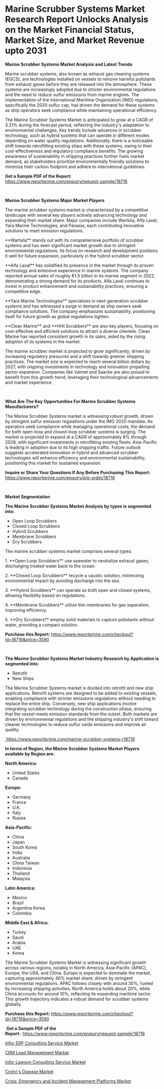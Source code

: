 <p><h1>Marine Scrubber Systems Market Research Report Unlocks Analysis on the Market Financial Status, Market Size, and Market Revenue upto 2031</h1></p><p><strong>Marine Scrubber Systems Market Analysis and Latest Trends</strong></p>
<p><p>Marine scrubber systems, also known as exhaust gas cleaning systems (EGCS), are technologies installed on vessels to remove harmful pollutants from exhaust gases before they are released into the atmosphere. These systems are increasingly adopted due to stricter environmental regulations and the need to reduce sulfur emissions from marine engines. The implementation of the International Maritime Organization (IMO) regulations, specifically the 2020 sulfur cap, has driven the demand for these systems as ship operators seek compliance while maintaining operational efficiency.</p><p>The Marine Scrubber Systems Market is anticipated to grow at a CAGR of 3.21% during the forecast period, reflecting the industry's adaptation to environmental challenges. Key trends include advances in scrubber technology, such as hybrid systems that can operate in different modes depending on water quality regulations. Additionally, there is a noticeable shift towards retrofitting existing ships with these systems, owing to their cost-effectiveness and regulatory compliance benefits. The growing awareness of sustainability in shipping practices further fuels market demand, as stakeholders prioritize environmentally friendly solutions to minimize their carbon footprint and adhere to international guidelines.</p></p>
<p><strong>Get a Sample PDF of the Report:&nbsp;</strong> <a href="https://www.reportprime.com/enquiry/request-sample/18716?utm_campaign=123&utm_medium=2&utm_source=Github&utm_content=ia&utm_term=28112024&utm_id=marine-scrubber-systems">https://www.reportprime.com/enquiry/request-sample/18716</a></p>
<p>&nbsp;</p>
<p><strong>Marine Scrubber Systems Major Market Players</strong></p>
<p><p>The marine scrubber systems market is characterized by a competitive landscape with several key players actively advancing technology and expanding their market share. Major companies include Wartsila, Alfa Laval, Yara Marine Technologies, and Panasia, each contributing innovative solutions to meet emission regulations.</p><p>**Wartsila** stands out with its comprehensive portfolio of scrubber systems and has seen significant market growth due to stringent environmental regulations. Its focus on research and development positions it well for future expansion, particularly in the hybrid scrubber sector.</p><p>**Alfa Laval** has solidified its presence in the market through its proven technology and extensive experience in marine systems. The company reported annual sales of roughly €1.5 billion in its marine segment in 2022, demonstrating a strong demand for its products. Alfa Laval continues to invest in product enhancement and sustainability practices, ensuring a competitive edge.</p><p>**Yara Marine Technologies** specializes in next-generation scrubber systems and has witnessed a surge in demand as ship owners seek compliance solutions. The company emphasizes sustainability, positioning itself for future growth as global regulations tighten.</p><p>**Clean Marine** and **HHI Scrubbers** are also key players, focusing on cost-effective and efficient solutions to attract a diverse clientele. Clean Marine has reported consistent growth in its sales, aided by the rising adoption of its systems in the market.</p><p>The marine scrubber market is projected to grow significantly, driven by increasing regulatory pressures and a shift towards greener shipping practices. The market size is expected to reach several billion dollars by 2027, with ongoing investments in technology and innovation propelling sector expansion. Companies like Valmet and Saacke are also poised to benefit from this growth trend, leveraging their technological advancements and market experience.</p></p>
<p>&nbsp;</p>
<p><strong>What Are The Key Opportunities For Marine Scrubber Systems Manufacturers?</strong></p>
<p><p>The Marine Scrubber Systems market is witnessing robust growth, driven by stringent sulfur emission regulations under the IMO 2020 mandate. As operators seek compliance while managing operational costs, the demand for both open-loop and closed-loop scrubber systems is surging. The market is projected to expand at a CAGR of approximately 8% through 2028, with significant investments in retrofitting existing fleets. Asia-Pacific is leading in adoption due to its high shipping traffic. Future outlook suggests accelerated innovation in hybrid and advanced scrubber technologies will enhance efficiency and environmental sustainability, positioning this market for sustained expansion.</p></p>
<p><strong>Inquire or Share Your Questions If Any Before Purchasing This Report:</strong> <a href="https://www.reportprime.com/enquiry/pre-order/18716?utm_campaign=123&utm_medium=2&utm_source=Github&utm_content=ia&utm_term=28112024&utm_id=marine-scrubber-systems">https://www.reportprime.com/enquiry/pre-order/18716</a></p>
<p>&nbsp;</p>
<p><strong>Market Segmentation</strong></p>
<p><strong>The Marine Scrubber Systems Market Analysis by types is segmented into:</strong></p>
<p><ul><li>Open Loop Scrubbers</li><li>Closed Loop Scrubbers</li><li>Hybrid Scrubbers</li><li>Membrane Scrubbers</li><li>Dry Scrubbers</li></ul></p>
<p><p>The marine scrubber systems market comprises several types: </p><p>1. **Open Loop Scrubbers** use seawater to neutralize exhaust gases, discharging treated water back to the ocean.</p><p>2. **Closed Loop Scrubbers** recycle a caustic solution, minimizing environmental impact by avoiding discharge into the sea.</p><p>3. **Hybrid Scrubbers** can operate as both open and closed systems, allowing flexibility based on regulations.</p><p>4. **Membrane Scrubbers** utilize thin membranes for gas separation, improving efficiency.</p><p>5. **Dry Scrubbers** employ solid materials to capture pollutants without water, providing a compact solution.</p></p>
<p><strong>Purchase this Report:&nbsp;</strong><a href="https://www.reportprime.com/checkout?id=18716&price=3590&utm_campaign=123&utm_medium=2&utm_source=Github&utm_content=ia&utm_term=28112024&utm_id=marine-scrubber-systems">https://www.reportprime.com/checkout?id=18716&price=3590</a></p>
<p>&nbsp;</p>
<p><strong>The Marine Scrubber Systems Market Industry Research by Application is segmented into:</strong></p>
<p><ul><li>Retrofit</li><li>New Ships</li></ul></p>
<p><p>The Marine Scrubber Systems market is divided into retrofit and new ship applications. Retrofit systems are designed to be added to existing vessels, enabling compliance with stricter emissions regulations without needing to replace the entire ship. Conversely, new ship applications involve integrating scrubber technology during the construction phase, ensuring that the vessel meets emission standards from the outset. Both markets are driven by environmental regulations and the shipping industry's shift toward cleaner technologies to reduce sulfur oxide emissions and improve air quality.</p></p>
<p><a href="https://www.reportprime.com/marine-scrubber-systems-r18716?utm_campaign=123&utm_medium=2&utm_source=Github&utm_content=ia&utm_term=28112024&utm_id=marine-scrubber-systems">&nbsp;https://www.reportprime.com/marine-scrubber-systems-r18716</a></p>
<p><strong>In terms of Region, the Marine Scrubber Systems Market Players available by Region are:</strong></p>
<p>
    <p> <strong> North America: </strong>
        <ul>
            <li>United States</li>
            <li>Canada</li>
        </ul>
        </p> 
    <p> <strong> Europe: </strong>
        <ul>
            <li>Germany</li>
            <li>France</li>
            <li>U.K.</li>
            <li>Italy</li>
            <li>Russia</li>
        </ul>
        </p> 
    <p> <strong> Asia-Pacific: </strong>
        <ul>
            <li>China</li>
            <li>Japan</li>
            <li>South Korea</li>
            <li>India</li>
            <li>Australia</li>
            <li>China Taiwan</li>
            <li>Indonesia</li>
            <li>Thailand</li>
            <li>Malaysia</li>
        </ul>
        </p> 
    <p> <strong> Latin America: </strong>
        <ul>
            <li>Mexico</li>
            <li>Brazil</li>
            <li>Argentina Korea</li>
            <li>Colombia</li>
        </ul>
        </p> 
    <p> <strong> Middle East & Africa: </strong>
        <ul>
            <li>Turkey</li>
            <li>Saudi</li>
            <li>Arabia</li>
            <li>UAE</li>
            <li>Korea</li>
        </ul>
    </p>
    </p>
<p><p>The Marine Scrubber Systems Market is witnessing significant growth across various regions, notably in North America, Asia-Pacific (APAC), Europe, the USA, and China. Europe is expected to dominate the market, capturing approximately 40% market share, driven by stringent environmental regulations. APAC follows closely with around 30%, fueled by increasing shipping activities. North America holds about 20%, while China accounts for around 10%, reflecting its expanding maritime sector. This growth trajectory indicates a robust demand for scrubber systems globally.</p></p>
<p><strong>Purchase this Report: </strong><a href="https://www.reportprime.com/checkout?id=18716&price=3590&utm_campaign=123&utm_medium=2&utm_source=Github&utm_content=ia&utm_term=28112024&utm_id=marine-scrubber-systems">https://www.reportprime.com/checkout?id=18716&price=3590</a></p>
<p>&nbsp;<strong>Get a Sample PDF of the Report:&nbsp;&nbsp;</strong><a href="https://www.reportprime.com/enquiry/request-sample/18716?utm_campaign=123&utm_medium=2&utm_source=Github&utm_content=ia&utm_term=28112024&utm_id=marine-scrubber-systems">https://www.reportprime.com/enquiry/request-sample/18716</a></p>
<p><strong></strong></p>
<p><p><a href="https://issuu.com/reportprime-2/docs/infor-erp-consulting-service-market_4823c7a4f2896a?utm_campaign=123&utm_medium=2&utm_source=Github&utm_content=ia&utm_term=28112024&utm_id=marine-scrubber-systems">Infor ERP Consulting Service Market</a></p><p><a href="https://www.linkedin.com/pulse/crm-lead-management-market-analysis-report-2024-2031-cagr-142-psmoe?utm_campaign=123&utm_medium=2&utm_source=Github&utm_content=ia&utm_term=28112024&utm_id=marine-scrubber-systems">CRM Lead Management Market</a></p><p><a href="https://issuu.com/reportprime-2/docs/infor-lawson-consulting-service-mar_bfa13bade23e42?utm_campaign=123&utm_medium=2&utm_source=Github&utm_content=ia&utm_term=28112024&utm_id=marine-scrubber-systems">Infor Lawson Consulting Service Market</a></p><p><a href="https://www.linkedin.com/pulse/crohns-disease-market-global-regional-analysis-focus-region-lxryc?utm_campaign=123&utm_medium=2&utm_source=Github&utm_content=ia&utm_term=28112024&utm_id=marine-scrubber-systems">Crohn's Disease Market</a></p><p><a href="https://www.linkedin.com/pulse/evaluating-crisis-emergency-incident-management-platforms-market-dghhc?utm_campaign=123&utm_medium=2&utm_source=Github&utm_content=ia&utm_term=28112024&utm_id=marine-scrubber-systems">Crisis, Emergency and Incident Management Platforms Market</a></p></p>
